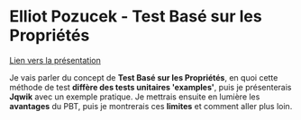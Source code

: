 # Elliot Pozucek - Test Basé sur les Propriétés

[Lien vers la présentation](
https://www.canva.com/design/DAGSQmSaUZ4/NXx_WcmV0ZSN5_V4trBKtQ/view?utm_content=DAGSQmSaUZ4&utm_campaign=designshare&utm_medium=link&utm_source=editor)

Je vais parler du concept de **Test Basé sur les Propriétés**, en quoi cette méthode de test **diffère des tests unitaires 'examples'**, puis je présenterais **Jqwik** avec un exemple pratique. 
Je mettrais ensuite en lumière les **avantages** du PBT, puis je montrerais ces **limites** et comment aller plus loin.

